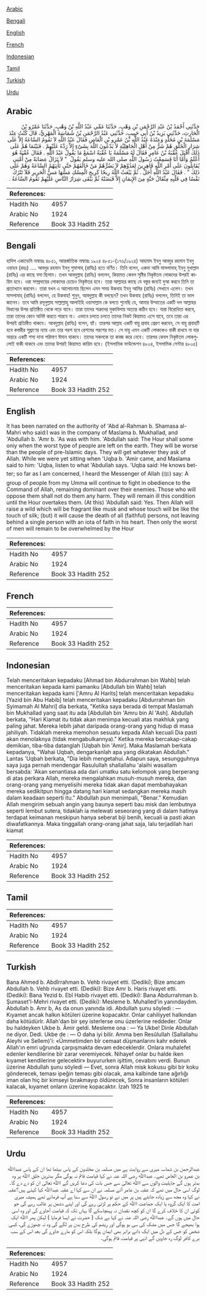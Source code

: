 [Arabic](#arabic)

[Bengali](#bengali)

[English](#english)

[French](#french)

[Indonesian](#indonesian)

[Tamil](#tamil)

[Turkish](#turkish)

[Urdu](#urdu)

## Arabic


<div dir="rtl" lang="ar" style={{fontSize:'larger',backgroundColor:'#f8f9fa',padding:20}}>
حَدَّثَنِي أَحْمَدُ بْنُ عَبْدِ الرَّحْمَنِ بْنِ وَهْبٍ، حَدَّثَنَا عَمِّي عَبْدُ اللَّهِ بْنُ وَهْبٍ، حَدَّثَنَا عَمْرُو بْنُ الْحَارِثِ، حَدَّثَنِي يَزِيدُ بْنُ أَبِي حَبِيبٍ، حَدَّثَنِي عَبْدُ الرَّحْمَنِ بْنُ شُمَاسَةَ الْمَهْرِيُّ، قَالَ كُنْتُ عِنْدَ مَسْلَمَةَ بْنِ مُخَلَّدٍ وَعِنْدَهُ عَبْدُ اللَّهِ بْنُ عَمْرِو بْنِ الْعَاصِ فَقَالَ عَبْدُ اللَّهِ لاَ تَقُومُ السَّاعَةُ إِلاَّ عَلَى شِرَارِ الْخَلْقِ هُمْ شَرٌّ مِنْ أَهْلِ الْجَاهِلِيَّةِ لاَ يَدْعُونَ اللَّهَ بِشَىْءٍ إِلاَّ رَدَّهُ عَلَيْهِمْ ‏.‏ فَبَيْنَمَا هُمْ عَلَى ذَلِكَ أَقْبَلَ عُقْبَةُ بْنُ عَامِرٍ فَقَالَ لَهُ مَسْلَمَةُ يَا عُقْبَةُ اسْمَعْ مَا يَقُولُ عَبْدُ اللَّهِ ‏.‏ فَقَالَ عُقْبَةُ هُوَ أَعْلَمُ وَأَمَّا أَنَا فَسَمِعْتُ رَسُولَ اللَّهِ صلى الله عليه وسلم يَقُولُ ‏ "‏ لاَ تَزَالُ عِصَابَةٌ مِنْ أُمَّتِي يُقَاتِلُونَ عَلَى أَمْرِ اللَّهِ قَاهِرِينَ لِعَدُوِّهِمْ لاَ يَضُرُّهُمْ مَنْ خَالَفَهُمْ حَتَّى تَأْتِيَهُمُ السَّاعَةُ وَهُمْ عَلَى ذَلِكَ ‏"‏ ‏.‏ فَقَالَ عَبْدُ اللَّهِ أَجَلْ ‏.‏ ثُمَّ يَبْعَثُ اللَّهُ رِيحًا كَرِيحِ الْمِسْكِ مَسُّهَا مَسُّ الْحَرِيرِ فَلاَ تَتْرُكُ نَفْسًا فِي قَلْبِهِ مِثْقَالُ حَبَّةٍ مِنَ الإِيمَانِ إِلاَّ قَبَضَتْهُ ثُمَّ يَبْقَى شِرَارُ النَّاسِ عَلَيْهِمْ تَقُومُ السَّاعَةُ ‏.‏
</div>
<div style={{backgroundColor:'#f8f9fa',padding:20, marginBottom: 10}}><table> <thead> <tr> <th>References:</th> <th></th> </tr> </thead> <tbody><tr><td>Hadith No</td><td>4957</td></tr><tr><td>Arabic No</td><td>1924</td></tr><tr><td>Reference</td><td>Book 33 Hadith 252</td></tr></tbody></table></div>

## Bengali


<div dir="ltr" lang="bn" style={{fontSize:'larger',backgroundColor:'#f8f9fa',padding:20}}>
হাদিস একাডেমি নাম্বারঃ ৪৮৫১, আন্তর্জাতিক নাম্বারঃ ১৯২৪ ৪৮৫১-(১৭৬/১৯২৪) আহমাদ ইবনু আবদুর রহমান ইবনু ওয়াহব (রহঃ) .... আবদুর রহমান ইবনু শুমাসাহ্ (রাযিঃ) হতে বর্ণিত। তিনি বলেন, একদা আমি মাসলামাহ্ ইবনু মুখাল্লাদ (রাযিঃ) এর কাছে বসা ছিলাম। তখন আবদুল্লাহ (রাযিঃ) বললেন, কিয়ামত কেবল সৃষ্টির নিকৃষ্টতম লোকদের উপরই কায়িম হবে। ওরা সম্প্রদায়ের লোকদের চেয়েও নিকৃষ্টতর হবে। তারা আল্লাহর কাছে যে বস্তুর জন্যই দুআ করবে তিনি তা প্রত্যাখ্যান করবেন। তারা যখন এ আলোচনায় ছিলেন এমন সময় উকবাহ ইবনু আমির (রাযিঃ) সেখানে এলেন। তখন মাসলামাহ্ (রাযিঃ) বললেন, হে উকবাহ! শুনুন, আবদুল্লাহ কী বলছেন? তখন উকবাহ (রাযিঃ) বললেন, তিনিই তা ভাল জানেন। তবে আমি রসূলুল্লাহ সাল্লাল্লাহু আলাইহি ওয়াসাল্লাম কে বলতে শুনেছি যে, আমার উম্মাতের একটি দল আল্লাহর বিধানের উপর প্রতিষ্ঠিত থেকে লড়ে যাবে। তারা তাদের শত্রুদের মুকাবিলায় অত্যন্ত কঠিন হবে। যারা বিরোধিতা করবে, তারা তাদের কোন অনিষ্ট করতে পারবে না। এভাবে চলতে চলতে তাদের নিকট কিয়ামত এসে যাবে, তবে তারা এর উপরই প্রতিষ্ঠিত থাকবে। আবদুল্লাহ (রাযিঃ) বলেন, হ্যাঁ। তারপর আল্লাহ একটি বায়ু প্রবাহ প্রেরণ করবেন, সে বায়ু প্রবাহটি হবে কস্তরীর সুঘ্ৰাণের ন্যায় এবং তার পরশ হবে রেশমের পরশের মত। সে বায়ু এমন একটি লোককেও বাকী রাখবে না যার অন্তরে একটি শস্য দানা পরিমাণ ঈমান থাকবে। তাদের সকলকে তা কবজ করে নেবে। তারপর কেবল নিকৃষ্টতম লোকগুলোই বাকী থাকবে এবং তাদের উপরই কিয়ামত কায়িম হবে। (ইসলামিক ফাউন্ডেশন ৪৮০৪, ইসলামিক সেন্টার ৪৮০৫)
</div>
<div style={{backgroundColor:'#f8f9fa',padding:20, marginBottom: 10}}><table> <thead> <tr> <th>References:</th> <th></th> </tr> </thead> <tbody><tr><td>Hadith No</td><td>4957</td></tr><tr><td>Arabic No</td><td>1924</td></tr><tr><td>Reference</td><td>Book 33 Hadith 252</td></tr></tbody></table></div>

## English


<div dir="ltr" lang="en" style={{fontSize:'larger',backgroundColor:'#f8f9fa',padding:20}}>
It has been narrated on the authority of 'Abd al-Rahman b. Shamasa al- Mahri who said:I was in the company of Maslama b. Mukhallad, and 'Abdullah b. 'Amr b. 'As was with him. 'Abdullah said: The Hour shall some oniy when the worst type of people are left on the earth. They will be worse than the people of pre-Islamic days. They will get whatever they ask of Allah. While we were yet sitting when 'Uqba b. 'Amir came, and Maslama said to him: 'Uqba, listen to what 'Abdullah says. 'Uqba said: He knows better; so far as I am concerned, I heard the Messenger of Allah (ﷺ) say: A group of people from my Umma will continue to fight in obedience to the Command of Allah, remaining dominant over their enemies. Those who will oppose them shall not do them any harm. They will remain ill this condition until the Hour overtakes them. (At this) 'Abdullah said: Yes. Then Allah will raise a wild which will be fragrant like musk and whose touch will be like the touch of silk; (but) it will cause the death of all (faithful) persons, not leaving behind a single person with an iota of faith in his heart. Then only the worst of men will remain to be overwhelmed by the Hour
</div>
<div style={{backgroundColor:'#f8f9fa',padding:20, marginBottom: 10}}><table> <thead> <tr> <th>References:</th> <th></th> </tr> </thead> <tbody><tr><td>Hadith No</td><td>4957</td></tr><tr><td>Arabic No</td><td>1924</td></tr><tr><td>Reference</td><td>Book 33 Hadith 252</td></tr></tbody></table></div>

## French


<div dir="ltr" lang="fr" style={{fontSize:'larger',backgroundColor:'#f8f9fa',padding:20}}>

</div>
<div style={{backgroundColor:'#f8f9fa',padding:20, marginBottom: 10}}><table> <thead> <tr> <th>References:</th> <th></th> </tr> </thead> <tbody><tr><td>Hadith No</td><td>4957</td></tr><tr><td>Arabic No</td><td>1924</td></tr><tr><td>Reference</td><td>Book 33 Hadith 252</td></tr></tbody></table></div>

## Indonesian


<div dir="ltr" lang="id" style={{fontSize:'larger',backgroundColor:'#f8f9fa',padding:20}}>
Telah menceritakan kepadaku [Ahmad bin Abdurrahman bin Wahb] telah menceritakan kepada kami pamanku [Abdullah bin Wahb] telah menceritakan kepada kami ['Amru Al Harits] telah menceritakan kepadaku [Yazid bin Abu Habib] telah menceritakan kepadaku [Abdurrahman bin Syimamah Al Mahri] dia berkata, "Ketika saya berada di tempat Maslamah bin Mukhallad yang saat itu ada [Abdullah bin 'Amru bin Al 'Ash]. Abdullah berkata, "Hari Kiamat itu tidak akan menimpa kecuali atas makhluk yang paling jahat. Mereka lebih jahat daripada orang-orang yang hidup di masa jahiliyah. Tidaklah mereka memohon sesuatu kepada Allah kecuali Dia pasti akan menolaknya (tidak mengabulkannya)." Ketika mereka bercakap-cakap demikian, tiba-tiba datanglah [Uqbah bin 'Amir]. Maka Maslamah berkata kepadanya, "Wahai Uqbah, dengarkanlah apa yang dikatakan Abdullah." Lantas 'Uqbah berkata, "Dia lebih mengetahui. Adapun saya, sesungguhnya saya juga pernah mendengar Rasulullah shallallahu 'alaihi wasallam bersabda: 'Akan senantiasa ada dari umatku satu kelompok yang berperang di atas perkara Allah, mereka mengalahkan musuh-musuh mereka, dan orang-orang yang menyelisihi mereka tidak akan dapat membahayakan mereka sedikitpun hingga datang hari kiamat sedangkan mereka masih dalam keadaan seperti itu." Abdullah pun menimpali, "Benar." Kemudian Allah mengirim sebuah angin yang baunya seperti bau misk dan lembutnya seperti lembut sutera, tidaklah ia melewati seseorang yang di dalam hatinya terdapat keimanan meskipun hanya seberat biji benih, kecuali ia pasti akan diwafatkannya. Maka tinggallah orang-orang jahat saja, lalu terjadilah hari kiamat
</div>
<div style={{backgroundColor:'#f8f9fa',padding:20, marginBottom: 10}}><table> <thead> <tr> <th>References:</th> <th></th> </tr> </thead> <tbody><tr><td>Hadith No</td><td>4957</td></tr><tr><td>Arabic No</td><td>1924</td></tr><tr><td>Reference</td><td>Book 33 Hadith 252</td></tr></tbody></table></div>

## Tamil


<div dir="ltr" lang="ta" style={{fontSize:'larger',backgroundColor:'#f8f9fa',padding:20}}>

</div>
<div style={{backgroundColor:'#f8f9fa',padding:20, marginBottom: 10}}><table> <thead> <tr> <th>References:</th> <th></th> </tr> </thead> <tbody><tr><td>Hadith No</td><td>4957</td></tr><tr><td>Arabic No</td><td>1924</td></tr><tr><td>Reference</td><td>Book 33 Hadith 252</td></tr></tbody></table></div>

## Turkish


<div dir="ltr" lang="tr" style={{fontSize:'larger',backgroundColor:'#f8f9fa',padding:20}}>
Bana Ahmed b. Abdîrrahman b. Vehb rivayet etti. (Dediki); Bize amcam Abdullah b. Vehb rivayet etti. (Dediki): Bize Amr b. Haris rivayet etti. (Dediki): Bana Yezid b. Ebî Habib rivayet etti. (Dediki): Bana Abdurrahman b. Şumaset'l-Mehri rivayet etti. (Dediki): Mesleme b. Muhalled'in yanındaydım. Abdullah b. Amr b, As da onun yanında idi. Abdullah şunu söyledi : — Kıyamet ancak halkın kötüleri üzerine kopacaktır. Onlar cahiliyyet halkından daha kötüdürlr. Allah'dan bir şey isterlerse onu üzerlerine reddeder. Onlar bu haldeyken Ukbe b. Âmir geldi. Mesleme ona : — Ya Ukbe! Dinle Abdullah ne diyor. Dedi. Ukbe de : — O daha iyi bilir. Amma ben Resûlullah (Sallallahu Aleyhi ve Sellem)'i: «Ümmetimden bîr cemaat düşmanlarını kahr ederek Allah'ın emri uğrunda çarpışmakta devam edeceklerdir. Onlara muhalefet edenler kendilerine bîr zarar veremiyecek. Nihayef onlar bu halde iken kıyamet kendilerine gelecektir» buyururken işittim, cevabını verdi. Bunun üzerine Abdullah şunu söyledi — Evet, sonra Allah misk kokusu gibi bir koku gönderecek, teması ipeğin teması gibi olacak, ama kalbinde tane ağırlığı iman olan hiç bir kimseyi bırakmayıp öldürecek, Sonra insanların kötüleri kalacak, kıyamet onların üzerine kopacaktır. İzah 1925 te
</div>
<div style={{backgroundColor:'#f8f9fa',padding:20, marginBottom: 10}}><table> <thead> <tr> <th>References:</th> <th></th> </tr> </thead> <tbody><tr><td>Hadith No</td><td>4957</td></tr><tr><td>Arabic No</td><td>1924</td></tr><tr><td>Reference</td><td>Book 33 Hadith 252</td></tr></tbody></table></div>

## Urdu


<div dir="rtl" lang="ur" style={{fontSize:'larger',backgroundColor:'#f8f9fa',padding:20}}>
عبدالرحمن بن شماسہ مہری سے روایت ہے میں مسلمہ بن مخلدون کے پاس بیٹھا تھا ان کے پاس عبداﷲ بن عمرو بن العاص تھے۔ عبداﷲ رضی ‌اللہ ‌عنہ نے کہا قیامت قائم نہ ہوگی مگر بدترین خلق اﷲ پر وہ بدتر ہوں گے جاہلیت والوں سے اﷲ تعالیٰ سے جس بات کی دعا کریں گے اﷲ تعالیٰ ان کو دے دے گا۔ لوگ اسی حال میں تھے کہ عقبہ بن عامر آئے مسلمہ نے ان سے کہا اے عقبہ عبداﷲ کیا کہتے ہیں؟عقبہ نے کہا وہ مجھ سے زیادہ جانتے ہیں پر میں نے تو رسول اﷲؐ سے سنا ہے آپ فرماتے تھے ہمیشہ میری امت کا ایک گروہ یا ایک جماعت اﷲ کے حکم پر لڑتی رہے گی اور اپنے دشمن پر غالب رہے گی جو کوئی ان کا خلاف کرے گا ان کو کچھ نقصان نہ پہنچاسکے گا یہاں تک کہ قیامت آجاوے گی اور وہ اسی حال میں ہوں گے۔ عبداﷲ رضی ‌اللہ ‌عنہ نے کہا بے شک ( حضرت نے ایسا فرمایا ) لیکن پھر اﷲ ایک ہوا بھیجے گا جس میں مشک کی سی بو ہوگی اور ریشم کی طرح بدن پر لگے گی وہ نہ چھوڑے گی، کسی شخص کو جس کے دل میں ایک دانے برابر بھی ایمان ہوگا بلکہ اس کو مارے جاوے گی بعد اس کے سب برے کافر لوگ رہ جاویں گے انہی پر قیامت قائم ہوگی۔
</div>
<div style={{backgroundColor:'#f8f9fa',padding:20, marginBottom: 10}}><table> <thead> <tr> <th>References:</th> <th></th> </tr> </thead> <tbody><tr><td>Hadith No</td><td>4957</td></tr><tr><td>Arabic No</td><td>1924</td></tr><tr><td>Reference</td><td>Book 33 Hadith 252</td></tr></tbody></table></div>